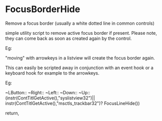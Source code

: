 # FocusBorderHide
Remove a focus border (usually a white dotted line in common controls)

simple utility script to remove active focus border if present. Please note, they can come back as soon as created again by the control.

Eg: 

"moving" with arrowkeys in a listview will create the focus border again.

This can easily be scripted away in conjunction with an event hook or a keyboard hook for example to the arrowkeys.

Eg: 

~LButton::
~Right::
~Left::
~Down::
~Up::
(instr(ContTitlGetActive(),"syslistview32")|| instr(ContTitlGetActive(),"msctls_trackbar32")? FocusLineHide())

return,
